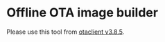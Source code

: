 # Offline OTA image builder

Please use this tool from [otaclient v3.8.5](https://github.com/tier4/ota-client/releases/tag/v3.8.4).